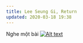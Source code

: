 ```yaml
---
title: Lee Seung Gi, Return
updated: 2020-03-18 19:38
---
```


Nghe một bài 
[![Alt text](https://img.youtube.com/vi/zUqsMxdNzEs/0.jpg)](https://www.youtube.com/watch?v=zUqsMxdNzEs)

